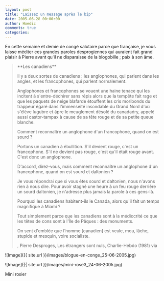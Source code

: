 ```yaml
---
layout: post
title: "Laissez un message après le bip"
date: 2005-06-28 00:00:00
author: Hoedic
comments: true
categories: 
---
```



En cette semaine et demie de congé salutaire parce que française, je vous laisse méditer ces grandes paroles desprogiennes qui auraient fait grand plaisir à Pierre avant qu'il ne disparaisse de la blogobille ; paix à son âme.

<blockquote class="citation">**Les canadiens**

Il y a deux sortes de canadiens : les anglophones, qui parlent dans les angles, et les francophones, qui parlent normalement.

Anglophones et francophones se vouent une haine tenace qui les incitent à s'entre-déchirer sans répis alors que la tempête fait rage et que les paquets de neige blafarde étouffent les cris moribonds du trappeur égaré dans l'immenseité insondable du Grand Nord d'où s'élève lugubre et âpre le meuglement désolé du canadadry, appelé aussi castor-tampax à cause de sa tête rouge et de sa petite queue blanche.

Comment reconnaître un anglophone d'un francophone, quand on est sourd ?

Portons un canadien à ébullition. S'il devient rouge, c'est un francophone. S'il ne devient pas rouge, c'est qu'il était rouge avant. C'est donc un anglophone.

D'accord, direz-vous, mais comment reconnaître un anglophone d'un francophone, quand on est sourd et daltonien ?

Je vous répondrai que si vous êtes sourd et daltonien, nous n'avons rien à nous dire. Pour avoir stagné une heure à un feu rouge derrière un sourd daltonien, je n'adresse plus jamais la parole à ces gens-là.

Pourquoi les canadiens habitent-ils le Canada, alors qu'il fait un temps magnifique à Miami ?

Tout simplement parce que les canadiens sont à la médiocrité ce que les têtes de cons sont à l'Île de Pâques : des monuments.

On sent d'emblée que l'homme [canadien] est veule, mou, lâche, stupide et mesquin, voire socialiste.

, Pierre Desproges, Les étrangers sont nuls, Charlie-Hebdo (1981) via </blockquote>

![Image]({{ site.url }}/images/blogue-en-conge_25-06-2005.jpg)


![Image]({{ site.url }}/images/mini-rose3_24-06-2005.jpg)
<div class="photoattrib">Mini rosier</div>

